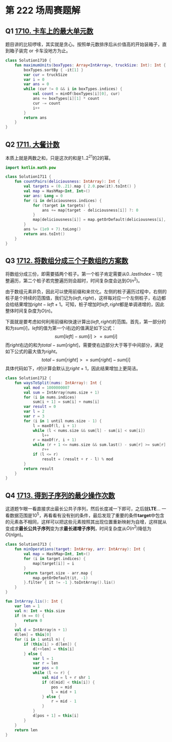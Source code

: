 # 第 222 场周赛题解

## Q1 [1710. 卡车上的最大单元数](https://leetcode-cn.com/problems/maximum-units-on-a-truck/)

题目讲的比较啰嗦，其实就是贪心。按照单元数排序后从价值高的开始装箱子，直到箱子装完 or 卡车没地方为止。

```kotlin
class Solution1710 {
    fun maximumUnits(boxTypes: Array<IntArray>, truckSize: Int): Int {
        boxTypes.sortBy { -it[1] }
        var cur = truckSize
        var i = 0
        var ans = 0
        while (cur != 0 && i in boxTypes.indices) {
            val count = minOf(boxTypes[i][0], cur)
            ans += boxTypes[i][1] * count
            cur -= count
            i++
        }
        return ans
    }
}
```

## Q2 [1711. 大餐计数](https://leetcode-cn.com/problems/count-good-meals/)

本质上就是两数之和，只是这次的和是$1..2^{21}$的2的幂。

```kotlin
import kotlin.math.pow

class Solution1711 {
    fun countPairs(deliciousness: IntArray): Int {
        val targets = (0..21).map { 2.0.pow(it).toInt() }
        val map = HashMap<Int, Int>()
        var ans: Long = 0
        for (i in deliciousness.indices) {
            for (target in targets) {
                ans += map[target - deliciousness[i]] ?: 0
            }
            map[deliciousness[i]] = map.getOrDefault(deliciousness[i], 0) + 1
        }
        ans %= (1e9 + 7).toLong()
        return ans.toInt()
    }
}
```

## Q3 [1712. 将数组分成三个子数组的方案数](https://leetcode-cn.com/problems/ways-to-split-array-into-three-subarrays/)

将数组分成三份，即需要插两个桩子。第一个桩子肯定需要从$0..lastIndex-1$完整遍历，第二个桩子若完整遍历则会超时，时间复杂度会达到$O(n^2)$。

由于数组元素非负，因此可以使用前缀和来优化。左侧的桩子遍历过程中，右侧的桩子是个持续的范围值，我们记为$(left,right)$，这样每对应一个左侧桩子，右边都会给结果增加$right-left+1$。可知，桩子增加时$left,right$都是单调递增的，因此整体时间复杂度为$O(n)$。

下面就是要考虑如何利用前缀和快速计算出$(left,right)$的范围。首先，第一部分的和为$sum[i]$，$left$的值为第一个$i$右边的值满足如下公式：
$$
sum[left]-sum[i]>=sum[i]
$$
而$right$右边的和为$total-sum[right]$，需要使右边部分大于等于中间部分，满足如下公式的最大值为$right$。
$$
total-sum[right]>=sum[right]-sum[i]
$$
具体代码如下，$r$的计算会默认比$right$ + 1，因此结果增加上更简洁。

```kotlin
class Solution1712 {
    fun waysToSplit(nums: IntArray): Int {
        val mod = 1000000007
        val sum = IntArray(nums.size + 1)
        for (i in nums.indices)
            sum[i + 1] = sum[i] + nums[i]
        var result = 0
        var l = 2
        var r = 3
        for (i in 1 until nums.size - 1) {
            l = maxOf(l, i + 1)
            while (l < nums.size && sum[l] - sum[i] < sum[i])
                l++
            r = maxOf(r, i + 1)
            while (r + 1 <= nums.size && sum.last() - sum[r] >= sum[r] - sum[i])
                r++
            if (l <= r)
                result = (result + r - l) % mod
        }
        return result
    }
}
```

## Q4 [1713. 得到子序列的最少操作次数](https://leetcode-cn.com/problems/minimum-operations-to-make-a-subsequence/)

这道题乍眼一看直接求出最长公共子序列，然后长度减一下即可，之后就**LTE**... 一看数据范围是$10^5$，再看看有没有别的条件，最后发现了重要的条件**target**中包含的元素各不相同，这样可以把这些元素按照其出现位置重新映射为自增，这样就从变成求**最长公共子序列**变为求**最长递增子序列**，时间复杂度从$O(n^2)$降低为$O(nlgn)$。

```kotlin
class Solution1713 {
    fun minOperations(target: IntArray, arr: IntArray): Int {
        val map = HashMap<Int, Int>()
        for (i in target.indices) {
            map[target[i]] = i
        }
        return target.size - arr.map {
            map.getOrDefault(it, -1)
        }.filter { it != -1 }.toIntArray().lis()
    }
}

fun IntArray.lis(): Int {
    var len = 1
    val n: Int = this.size
    if (n == 0) {
        return 0
    }
    val d = IntArray(n + 1)
    d[len] = this[0]
    for (i in 1 until n) {
        if (this[i] > d[len]) {
            d[++len] = this[i]
        } else {
            var l = 1
            var r = len
            var pos = 0
            while (l <= r) {
                val mid = l + r shr 1
                if (d[mid] < this[i]) {
                    pos = mid
                    l = mid + 1
                } else {
                    r = mid - 1
                }
            }
            d[pos + 1] = this[i]
        }
    }
    return len
}
```